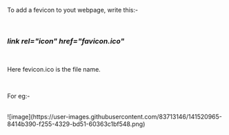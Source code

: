 <p>To add a fevicon to yout webpage, write this:-</p><br>
<h3><em>link rel="icon" href="favicon.ico"</em></h3><br>
<p>Here fevicon.ico is the file name.</p>
<br>
<p>For eg:-</p><br>
![image](https://user-images.githubusercontent.com/83713146/141520965-8414b390-f255-4329-bd51-60363c1bf548.png)

